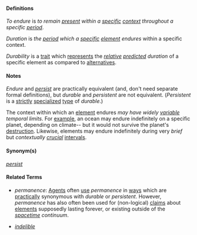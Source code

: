 #### Definitions

*To endure* is *to remain [present](https://github.com/gcassel/Modular-Organization-Terminology/blob/master/terms/presence.md) within a [specific](https://github.com/gcassel/Modular-Organization-Terminology/blob/master/terms/specific.md) [context](https://github.com/gcassel/Modular-Organization-Terminology/blob/master/terms/context.md) throughout a specific [period](https://github.com/gcassel/Modular-Organization-Terminology/blob/master/terms/period.md)*.

*Duration* is *the [period](https://github.com/gcassel/Modular-Organization-Terminology/blob/master/terms/period.md) which a [specific](https://github.com/gcassel/Modular-Organization-Terminology/blob/master/terms/specific.md) [element](https://github.com/gcassel/Modular-Organization-Terminology/blob/master/terms/element.md) endures* within a specific context.

*Durability* is a [trait](https://github.com/gcassel/Modular-Organization-Terminology/blob/master/terms/trait.md) which [represents](https://github.com/gcassel/Modular-Organization-Terminology/blob/master/terms/represent.md) the *[relative](https://github.com/gcassel/Modular-Organization-Terminology/blob/master/terms/relate.md) [predicted](https://github.com/gcassel/Modular-Organization-Terminology/blob/master/terms/predict.md) duration* of a specific element as compared to [alternatives](https://github.com/gcassel/Modular-Organization-Terminology/blob/master/terms/alternative.md).

#### Notes

*Endure* and *[persist](https://github.com/gcassel/Modular-Organization-Terminology/blob/master/terms/persist.md)* are practically equivalent (and, don't need separate formal definitions), but *durable* and *persistent* are not equivalent.  (*Persistent* is a [strictly](https://github.com/gcassel/Modular-Organization-Terminology/blob/master/terms/strict.md) [specialized](https://github.com/gcassel/Modular-Organization-Terminology/blob/master/terms/specialize.md) [type](https://github.com/gcassel/Modular-Organization-Terminology/blob/master/terms/type.md) of *durable*.)

The context within which an [element](https://github.com/gcassel/Modular-Organization-Terminology/blob/master/terms/element.md) endures *may have widely [variable](https://github.com/gcassel/Modular-Organization-Terminology/blob/master/terms/variable.md) temporal limits*.  For [example](https://github.com/gcassel/Modular-Organization-Terminology/blob/master/terms/example.md), an ocean may endure indefinitely on a specific planet, depending on climate-- but it would not survive the planet's [destruction](https://github.com/gcassel/Modular-Organization-Terminology/blob/master/terms/destroy.md).  Likewise, elements may endure indefinitely during very *brief* but *contextually [crucial](https://github.com/gcassel/Modular-Organization-Terminology/blob/master/terms/crucial.md)* [intervals](https://github.com/gcassel/Modular-Organization-Terminology/blob/master/terms/interval.md).

#### Synonym(s)

*[persist](https://github.com/gcassel/Modular-Organization-Terminology/blob/master/terms/persist.md)*

#### Related Terms

* *permanence*:  [Agents](https://github.com/gcassel/Modular-Organization-Terminology/blob/master/terms/agent.md) often [use](https://github.com/gcassel/Modular-Organization-Terminology/blob/master/terms/use.md) *permanence* in [ways](https://github.com/gcassel/Modular-Organization-Terminology/blob/master/terms/function.md) which are [practically](https://github.com/gcassel/Modular-Organization-Terminology/blob/master/terms/practice.md) synonymous with *durable* or *persistent*.  However, *permanence* has also often been used for (non-logical) [claims](https://github.com/gcassel/Modular-Organization-Terminology/blob/master/terms/claim.md) about [elements](https://github.com/gcassel/Modular-Organization-Terminology/blob/master/terms/element.md) supposedly lasting forever, or existing outside of the *[spacetime](https://github.com/gcassel/Modular-Organization-Terminology/blob/master/terms/spacetime.md) continuum*.    

* *[indelible](https://github.com/gcassel/Modular-Organization-Terminology/blob/master/terms/indelible.md)*
